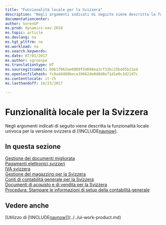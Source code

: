 ```yaml
---
title: "Funzionalità locale per la Svizzera"
description: "Negli argomenti indicati di seguito viene descritta la funzionalità locale nella versione svizzera di [!INCLUDE[navnow](../../includes/navnow_md.md)]."
documentationcenter: 
author: SorenGP
ms.prod: dynamics-nav-2018
ms.topic: article
ms.devlang: na
ms.tgt_pltfrm: na
ms.workload: na
ms.search.keywords: 
ms.date: 07/01/2017
ms.author: sgroespe
ms.translationtype: HT
ms.sourcegitcommit: b9b1f062ee6009f34698ea2cf33bc25bdd5b11e4
ms.openlocfilehash: fc8add489bece39662de0d0d8e71d1e0c3d21d7c
ms.contentlocale: it-ch
ms.lasthandoff: 10/23/2017

---
```

# <a name="switzerland-local-functionality"></a>Funzionalità locale per la Svizzera
Negli argomenti indicati di seguito viene descritta la funzionalità locale univoca per la versione svizzera di [!INCLUDE[navnow](../../includes/navnow_md.md)].  

## <a name="in-this-section"></a>In questa sezione  
 [Gestione dei documenti migliorata](enhanced-document-management.md)  
 [Pagamenti elettronici svizzeri](swiss-electronic-payments.md)  
  [IVA svizzera](swiss-value-added-tax.md)  
  [Gestione del magazzino per la Svizzera](swiss-inventory-management.md)  
  [Conti di contabilità generale per la Svizzera](swiss-general-ledger-accounts.md)  
  [Documenti di acquisto e di vendita per la Svizzera](swiss-purchase-documents-and-sales-documents.md)  
  [Procedura: Stampare le informazioni di setup della contabilità generale](how-to-print-general-ledger-setup-information.md)

## <a name="see-also"></a>Vedere anche
[Utilizzo di [!INCLUDE[navnow](../../includes/navnow_md.md)]](../../ui-work-product.md) 

